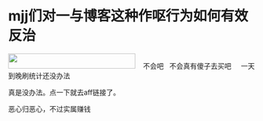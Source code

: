 # mjj们对一与博客这种作呕行为如何有效反治


<img id="aimg_P6xeu" onclick="zoom(this, this.src, 0, 0, 0)" class="zoom" width="259" height="31" src="http://pic.iask.cn/fimg/45078678839.jpg" border="0" alt="" />&nbsp; &nbsp; 不会吧&nbsp; &nbsp;不会真有傻子去买吧&nbsp; &nbsp;&nbsp;&nbsp;一天到晚刷统计还没办法

真是没办法。点一下就去aff链接了。

恶心归恶心，不过实属赚钱
